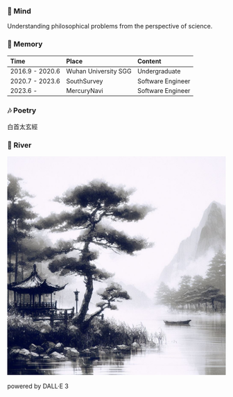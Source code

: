 ### 🌱 Mind

Understanding philosophical problems from the perspective of science.

### 🌌 Memory

Time | Place | Content
:- | :- | :-
2016.9 - 2020.6 | Wuhan University SGG |  Undergraduate
2020.7 - 2023.6 | SouthSurvey | Software Engineer
2023.6 -  | MercuryNavi | Software Engineer

### 🎶 Poetry

白首太玄經

### 🎇 River

![Ink](./ink.jpg)

powered by DALL·E 3
